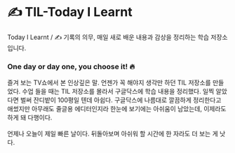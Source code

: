 # :writing_hand: TIL-Today I Learnt
Today I Learnt / :writing_hand: 기록의 의무, 매일 새로 배운 내용과 감상을 정리하는 학습 저장소입니다.  

### One day or day one, you choose it! 🔥
즐겨 보는 TV쇼에서 본 인상깊은 말. 언젠가 꼭 해야지 생각만 하던 TIL 저장소를 만들었다. 수업 들을 때는 TIL 저장소를 몰라서 구글닥스에 학습 내용을 정리했다. 일찍 알았다면 벌써 잔디밭이 100평일 텐데 아쉽다. 구글닥스에 나름대로 깔끔하게 정리한다고 애썼지만 아무래도 줄글용 에디터인지라 한눈에 보기에는 아쉬움이 남았는데, 이제라도 하게 돼 다행이다. 
<br/><br/>
언제나 오늘이 제일 빠른 날이다. 뒤돌아보며 아쉬워 할 시간에 한 자라도 더 보는 게 낫다.
